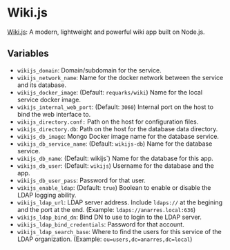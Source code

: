 # Wiki.js

[Wiki.js](https://wiki.js.org/): A modern, lightweight and powerful wiki app
built on Node.js.

## Variables

* `wikijs_domain`: Domain/subdomain for the service.
* `wikijs_network_name`: Name for the docker network between the service and
  its database.
* `wikijs_docker_image`: (Default: `requarks/wiki`) Name for the local service
  docker image.
* `wikijs_internal_web_port`: (Default: `3060`) Internal port on the host to
   bind the web interface to.
* `wikijs_directory.conf:` Path on the host for configuration files.
* `wikijs_directory.db`: Path on the host for the database data directory.
* `wikijs_db_image`: Mongo Docker image name for the database service.
* `wikijs_db_service_name`: (Default: `wikijs-db`) Name for the database
  service.
* `wikijs_db_name`: (Default: wikijs`) Name for the database for this app.
* `wikijs_db_user`: (Default: `wikijs`) Username for the database and the
  app.
* `wikijs_db_user_pass`: Password for that user.
* `wikijs_enable_ldap`: (Default: `true`) Boolean to enable or disable
  the LDAP logging ability.
* `wikijs_ldap_url`: LDAP server address. Include `ldaps://` at the
  begining and the port at the end. (Example: `ldaps://anarres.local:636`)
* `wikijs_ldap_bind_dn`: Bind DN to use to login to the LDAP server.
* `wikijs_ldap_bind_credentials`: Password for that account.
* `wikijs_ldap_search_base`: Where to find the users for this service of the
   LDAP organization. (Example: `ou=users,dc=anarres,dc=local`)
